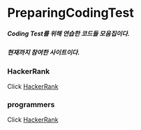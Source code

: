 ﻿# PreparingCodingTest

##### Coding Test를 위해 연습한 코드들 모음집이다.

##### 현재까지 참여한 사이트이다.

### HackerRank
Click [HackerRank](https://www.hackerrank.com/)
### programmers
Click [HackerRank](https://programmers.co.kr/)
